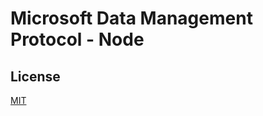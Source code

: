 # Microsoft Data Management Protocol - Node

## License
[MIT](https://github.com/Microsoft/carbon/blob/dev/license.txt)
